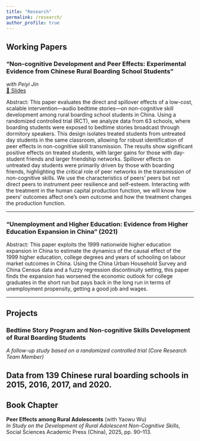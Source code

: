 ```yaml
---
title: "Research"
permalink: /research/
author_profile: true
---
```


## Working Papers

### “Non-cognitive Development and Peer Effects: Experimental Evidence from Chinese Rural Boarding School Students”  
*with Peiyi Jin*  
[📑 Slides](/files/Noncognitive_PeerEffects_Slides.pdf)  

Abstract: This paper evaluates the direct and spillover effects of a low-cost, scalable intervention—audio bedtime stories—on non-cognitive skill development among rural boarding school students in China. Using a randomized controlled trial (RCT), we analyze data from 63 schools, where boarding students were exposed to bedtime stories broadcast through dormitory speakers. This design isolates treated students from untreated day students in the same classroom, allowing for robust identification of peer effects in non-cognitive skill transmission. The results show significant positive effects on treated students, with larger gains for those with day-student friends and larger friendship networks. Spillover effects on untreated day students were primarily driven by those with boarding friends, highlighting the critical role of peer networks in the transmission of non-cognitive skills. We use the characteristics of peers’ peers but not direct peers to instrument peer resilience and self-esteem. Interacting with the treatment in the human capital production function, we will know how peers’ outcomes affect one’s own outcome and how the treatment changes the production function.

---

### “Unemployment and Higher Education: Evidence from Higher Education Expansion in China” (2021)  

Abstract: This paper exploits the 1999 nationwide higher education expansion in China to estimate the dynamics of the causal effect of the 1999 higher education, college degrees and years of schooling on labour market outcomes in China. Using the China Urban Household Survey and China Census data and a fuzzy regression discontinuity setting, this paper finds the expansion has worsened the economic outlook for college graduates in the short run but pays back in the long run in terms of unemployment propensity, getting a good job and wages.

---

## Projects

### Bedtime Story Program and Non-cognitive Skills Development of Rural Boarding Students  
*A follow-up study based on a randomized controlled trial (Core Research Team Member)*  

Data from 139 Chinese rural boarding schools in 2015, 2016, 2017, and 2020.
---

## Book Chapter

**Peer Effects among Rural Adolescents** (with Yaowu Wu)  
*In* *Study on the Development of Rural Adolescent Non-Cognitive Skills*, Social Sciences Academic Press (China), 2025, pp. 90–113.

